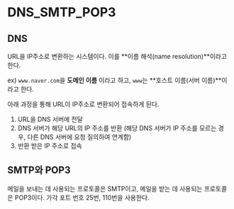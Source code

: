 # DNS\_SMTP\_POP3

## DNS

URL을 IP주소로 변환하는 시스템이다. 이를 **이름 해석\(name resolution\)**이라고 한다.

ex\) `www.naver.com`을 **도메인 이름** 이라고 하고, `www`는 **호스트 이름\(서버 이름\)**이라고 한다.

아래 과정을 통해 URL이 IP주소로 변환되어 접속하게 된다.

1. URL을 DNS 서버에 전달
2. DNS 서버가 해당 URL의 IP 주소를 반환 \(해당 DNS 서버가 IP 주소를 모르는 경우, 다른 DNS 서버에 요청 질의하여 연계함\)
3. 반환 받은 IP 주소로 접속

## SMTP와 POP3

메일을 보내는 데 사용되는 프로토콜은 SMTP이고, 메일을 받는 데 사용되는 프로토콜은 POP3이다. 가각 포트 번호 25번, 110번을 사용한다.

